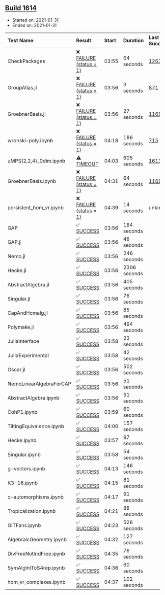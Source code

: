## [Build 1614](https://oscarci.mathematik.uni-kl.de/job/oscar-stable/1614/)

* Started on: 2021-01-31
* Ended on: 2021-01-31

| Test Name    | Result | Start | Duration | Last Success | First Failure |
|:-------------|:-------|:------|:---------|:-------------|:--------------|
| CheckPackages | ❌ [FAILURE (status = 1)](https://oscarci.mathematik.uni-kl.de/job/oscar-stable/1614/artifact/logs/build-1614/CheckPackages.log) | 03:55 | 64 seconds | [1263](https://oscarci.mathematik.uni-kl.de/job/oscar-stable/1263/) | [1264](https://oscarci.mathematik.uni-kl.de/job/oscar-stable/1264/) |
| GroupAtlas.jl | ❌ [FAILURE (status = 1)](https://oscarci.mathematik.uni-kl.de/job/oscar-stable/1614/artifact/logs/build-1614/GroupAtlas.jl.log) | 03:56 | 3 seconds | [871](https://oscarci.mathematik.uni-kl.de/job/oscar-stable/871/) | [872](https://oscarci.mathematik.uni-kl.de/job/oscar-stable/872/) |
| GroebnerBasis.jl | ❌ [FAILURE (status = 1)](https://oscarci.mathematik.uni-kl.de/job/oscar-stable/1614/artifact/logs/build-1614/GroebnerBasis.jl.log) | 03:56 | 27 seconds | [1168](https://oscarci.mathematik.uni-kl.de/job/oscar-stable/1168/) | [1169](https://oscarci.mathematik.uni-kl.de/job/oscar-stable/1169/) |
| wronski-poly.ipynb | ❌ [FAILURE (status = 1)](https://oscarci.mathematik.uni-kl.de/job/oscar-stable/1614/artifact/logs/build-1614/wronski-poly.ipynb.log) | 04:18 | 186 seconds | [715](https://oscarci.mathematik.uni-kl.de/job/oscar-stable/715/) | [716](https://oscarci.mathematik.uni-kl.de/job/oscar-stable/716/) |
| uMPS(2,2,4)_0dim.ipynb | ⚠ [TIMEOUT](https://oscarci.mathematik.uni-kl.de/job/oscar-stable/1614/artifact/logs/build-1614/uMPS-2-2-4-_0dim.ipynb.log) | 04:03 | 605 seconds | [1613](https://oscarci.mathematik.uni-kl.de/job/oscar-stable/1613/) | [1614](https://oscarci.mathematik.uni-kl.de/job/oscar-stable/1614/) |
| GroebnerBasis.ipynb | ❌ [FAILURE (status = 1)](https://oscarci.mathematik.uni-kl.de/job/oscar-stable/1614/artifact/logs/build-1614/GroebnerBasis.ipynb.log) | 04:31 | 64 seconds | [1168](https://oscarci.mathematik.uni-kl.de/job/oscar-stable/1168/) | [1169](https://oscarci.mathematik.uni-kl.de/job/oscar-stable/1169/) |
| persistent_hom_vr.ipynb | ❌ [FAILURE (status = 1)](https://oscarci.mathematik.uni-kl.de/job/oscar-stable/1614/artifact/logs/build-1614/persistent_hom_vr.ipynb.log) | 04:39 | 14 seconds | unknown | unknown |
| GAP | ✅ [SUCCESS](https://oscarci.mathematik.uni-kl.de/job/oscar-stable/1614/artifact/logs/build-1614/GAP.log) | 03:56 | 184 seconds |  |  |
| GAP.jl | ✅ [SUCCESS](https://oscarci.mathematik.uni-kl.de/job/oscar-stable/1614/artifact/logs/build-1614/GAP.jl.log) | 03:56 | 48 seconds |  |  |
| Nemo.jl | ✅ [SUCCESS](https://oscarci.mathematik.uni-kl.de/job/oscar-stable/1614/artifact/logs/build-1614/Nemo.jl.log) | 03:56 | 246 seconds |  |  |
| Hecke.jl | ✅ [SUCCESS](https://oscarci.mathematik.uni-kl.de/job/oscar-stable/1614/artifact/logs/build-1614/Hecke.jl.log) | 03:56 | 2306 seconds |  |  |
| AbstractAlgebra.jl | ✅ [SUCCESS](https://oscarci.mathematik.uni-kl.de/job/oscar-stable/1614/artifact/logs/build-1614/AbstractAlgebra.jl.log) | 03:56 | 405 seconds |  |  |
| Singular.jl | ✅ [SUCCESS](https://oscarci.mathematik.uni-kl.de/job/oscar-stable/1614/artifact/logs/build-1614/Singular.jl.log) | 03:56 | 76 seconds |  |  |
| CapAndHomalg.jl | ✅ [SUCCESS](https://oscarci.mathematik.uni-kl.de/job/oscar-stable/1614/artifact/logs/build-1614/CapAndHomalg.jl.log) | 03:56 | 85 seconds |  |  |
| Polymake.jl | ✅ [SUCCESS](https://oscarci.mathematik.uni-kl.de/job/oscar-stable/1614/artifact/logs/build-1614/Polymake.jl.log) | 03:56 | 494 seconds |  |  |
| JuliaInterface | ✅ [SUCCESS](https://oscarci.mathematik.uni-kl.de/job/oscar-stable/1614/artifact/logs/build-1614/JuliaInterface.log) | 03:58 | 23 seconds |  |  |
| JuliaExperimental | ✅ [SUCCESS](https://oscarci.mathematik.uni-kl.de/job/oscar-stable/1614/artifact/logs/build-1614/JuliaExperimental.log) | 03:58 | 42 seconds |  |  |
| Oscar.jl | ✅ [SUCCESS](https://oscarci.mathematik.uni-kl.de/job/oscar-stable/1614/artifact/logs/build-1614/Oscar.jl.log) | 03:56 | 502 seconds |  |  |
| NemoLinearAlgebraForCAP | ✅ [SUCCESS](https://oscarci.mathematik.uni-kl.de/job/oscar-stable/1614/artifact/logs/build-1614/NemoLinearAlgebraForCAP.log) | 03:56 | 51 seconds |  |  |
| AbstractAlgebra.ipynb | ✅ [SUCCESS](https://oscarci.mathematik.uni-kl.de/job/oscar-stable/1614/artifact/logs/build-1614/AbstractAlgebra.ipynb.log) | 03:56 | 51 seconds |  |  |
| CohP1.ipynb | ✅ [SUCCESS](https://oscarci.mathematik.uni-kl.de/job/oscar-stable/1614/artifact/logs/build-1614/CohP1.ipynb.log) | 03:59 | 60 seconds |  |  |
| TiltingEquivalence.ipynb | ✅ [SUCCESS](https://oscarci.mathematik.uni-kl.de/job/oscar-stable/1614/artifact/logs/build-1614/TiltingEquivalence.ipynb.log) | 04:00 | 157 seconds |  |  |
| Hecke.ipynb | ✅ [SUCCESS](https://oscarci.mathematik.uni-kl.de/job/oscar-stable/1614/artifact/logs/build-1614/Hecke.ipynb.log) | 03:57 | 97 seconds |  |  |
| Singular.ipynb | ✅ [SUCCESS](https://oscarci.mathematik.uni-kl.de/job/oscar-stable/1614/artifact/logs/build-1614/Singular.ipynb.log) | 03:58 | 54 seconds |  |  |
| g-vectors.ipynb | ✅ [SUCCESS](https://oscarci.mathematik.uni-kl.de/job/oscar-stable/1614/artifact/logs/build-1614/g-vectors.ipynb.log) | 04:13 | 146 seconds |  |  |
| K3-16.ipynb | ✅ [SUCCESS](https://oscarci.mathematik.uni-kl.de/job/oscar-stable/1614/artifact/logs/build-1614/K3-16.ipynb.log) | 04:15 | 81 seconds |  |  |
| c-automorphisms.ipynb | ✅ [SUCCESS](https://oscarci.mathematik.uni-kl.de/job/oscar-stable/1614/artifact/logs/build-1614/c-automorphisms.ipynb.log) | 04:17 | 91 seconds |  |  |
| Tropicalization.ipynb | ✅ [SUCCESS](https://oscarci.mathematik.uni-kl.de/job/oscar-stable/1614/artifact/logs/build-1614/Tropicalization.ipynb.log) | 04:21 | 88 seconds |  |  |
| GITFans.ipynb | ✅ [SUCCESS](https://oscarci.mathematik.uni-kl.de/job/oscar-stable/1614/artifact/logs/build-1614/GITFans.ipynb.log) | 04:23 | 526 seconds |  |  |
| AlgebraicGeometry.ipynb | ✅ [SUCCESS](https://oscarci.mathematik.uni-kl.de/job/oscar-stable/1614/artifact/logs/build-1614/AlgebraicGeometry.ipynb.log) | 04:32 | 127 seconds |  |  |
| DivFreeNotIndFree.ipynb | ✅ [SUCCESS](https://oscarci.mathematik.uni-kl.de/job/oscar-stable/1614/artifact/logs/build-1614/DivFreeNotIndFree.ipynb.log) | 04:35 | 76 seconds |  |  |
| SymAlgIntToS4rep.ipynb | ✅ [SUCCESS](https://oscarci.mathematik.uni-kl.de/job/oscar-stable/1614/artifact/logs/build-1614/SymAlgIntToS4rep.ipynb.log) | 04:36 | 60 seconds |  |  |
| hom_vr_complexes.ipynb | ✅ [SUCCESS](https://oscarci.mathematik.uni-kl.de/job/oscar-stable/1614/artifact/logs/build-1614/hom_vr_complexes.ipynb.log) | 04:37 | 102 seconds |  |  |
